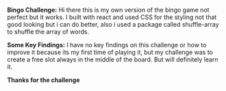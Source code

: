 **Bingo Challenge:**
Hi there this is my own version of the bingo game not perfect but it works. I built with react and used CSS for the styling not that good looking but i can do better, also i used a package called shuffle-array to shuffle the array of words.


**Some Key Findings:**
I have no key findings on this challenge or how to improve it because its my first time of playing it, but my challenge was to create a free slot always in the middle of the board. But will definitely learn it. 

**Thanks for the challenge**